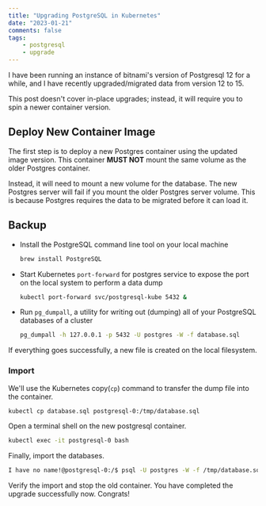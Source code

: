 ```yaml
---
title: "Upgrading PostgreSQL in Kubernetes"
date: "2023-01-21"
comments: false
tags:
    - postgresql
    - upgrade
---
```


I have been running an instance of bitnami's version of Postgresql 12 for a while, and I have recently upgraded/migrated data from version 12 to 15.

This post doesn't cover in-place upgrades; instead, it will require you to spin a newer container version.

## Deploy New Container Image

The first step is to deploy a new Postgres container using the updated image version. This container **MUST NOT** mount the same volume as the older Postgres container. 

Instead, it will need to mount a new volume for the database. The new Postgres server will fail if you mount the older Postgres server volume. This is because Postgres requires the data to be migrated before it can load it.

## Backup

- Install the PostgreSQL command line tool on your local machine

    ```bash
    brew install PostgreSQL
    ```

- Start Kubernetes `port-forward` for postgres service to expose the port on the local system to perform a data dump

    ```bash
    kubectl port-forward svc/postgresql-kube 5432 &
    ```

- Run `pg_dumpall`, a utility for writing out (dumping) all of your PostgreSQL databases of a cluster

    ```bash
    pg_dumpall -h 127.0.0.1 -p 5432 -U postgres -W -f database.sql
    ```

If everything goes successfully, a new file is created on the local filesystem.

### Import

We'll use the Kubernetes copy(`cp`) command to transfer the dump file into the container.

```bash
kubectl cp database.sql postgresql-0:/tmp/database.sql
```

Open a terminal shell on the new postgresql container.

```bash
kubectl exec -it postgresql-0 bash
```

Finally, import the databases.

```bash
I have no name!@postgresql-0:/$ psql -U postgres -W -f /tmp/database.sql
```

Verify the import and stop the old container. You have completed the upgrade successfully now. Congrats!

